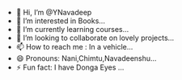 - 👋 Hi, I’m @YNavadeep
- 👀 I’m interested in Books...
- 🌱 I’m currently learning courses...
- 💞️ I’m looking to collaborate on lovely projects...
- 📫 How to reach me : In a vehicle...
- 😄 Pronouns: Nani,Chimtu,Navadeenshu...
- ⚡ Fun fact: I have Donga Eyes ...

<!---
YNavadeep/YNavadeep is a ✨ special ✨ repository because its `README.md` (this file) appears on your GitHub profile.
You can click the Preview link to take a look at your changes.
--->
